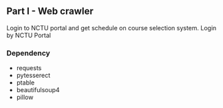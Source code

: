 ## Part I - Web crawler
Login to NCTU portal and get schedule on course selection system.
Login by NCTU Portal
### Dependency
* requests
* pytesserect
* ptable
* beautifulsoup4
* pillow

